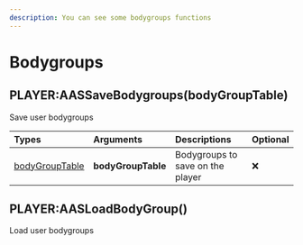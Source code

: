 ```yaml
---
description: You can see some bodygroups functions
---
```


# Bodygroups

## PLAYER:AASSaveBodygroups\(bodyGroupTable\)

Save user bodygroups

| Types | Arguments | Descriptions | Optional |
| :--- | :--- | :--- | :--- |
| [bodyGroupTable](https://wiki.facepunch.com/gmod/Entity:GetBodyGroups) | **bodyGroupTable** | Bodygroups to save on the player | ❌ |

## PLAYER:AASLoadBodyGroup\(\)

Load user bodygroups

